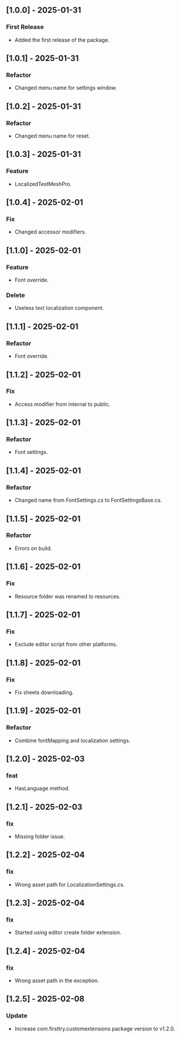 ## [1.0.0] - 2025-01-31
### First Release
- Added the first release of the package.
## [1.0.1] - 2025-01-31
### Refactor
- Changed menu name for settings window.
## [1.0.2] - 2025-01-31
### Refactor
- Changed menu name for reset.
## [1.0.3] - 2025-01-31
### Feature
- LocalizedTestMeshPro.
## [1.0.4] - 2025-02-01
### Fix
- Changed accessor modifiers.
## [1.1.0] - 2025-02-01
### Feature
- Font override.
### Delete
- Useless text localization component.
## [1.1.1] - 2025-02-01
### Refactor
- Font override.
## [1.1.2] - 2025-02-01
### Fix
- Access modifier from internal to public.
## [1.1.3] - 2025-02-01
### Refactor
- Font settings.
## [1.1.4] - 2025-02-01
### Refactor
- Changed name from FontSettings.cs to FontSettingsBase.cs.
## [1.1.5] - 2025-02-01
### Refactor
- Errors on build.
## [1.1.6] - 2025-02-01
### Fix
- Resource folder was renamed to resources.
## [1.1.7] - 2025-02-01
### Fix
- Exclude editor script from other platforms.
## [1.1.8] - 2025-02-01
### Fix
- Fix sheets downloading.
## [1.1.9] - 2025-02-01
### Refactor
- Combine fontMapping and localization settings.
## [1.2.0] - 2025-02-03
### feat
- HasLanguage method.
## [1.2.1] - 2025-02-03
### fix
- Missing folder issue.
## [1.2.2] - 2025-02-04
### fix
- Wrong asset path for LocalizationSettings.cs.
## [1.2.3] - 2025-02-04
### fix
- Started using editor create folder extension.
## [1.2.4] - 2025-02-04
### fix
- Wrong asset path in the exception.
## [1.2.5] - 2025-02-08
### Update
- Increase com.firsttry.customextensions package version to v1.2.0.